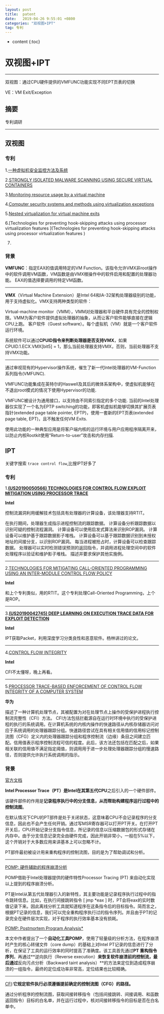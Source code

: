 ```yaml
---
layout: post
title:  patent
date:   2019-04-26 9:55:01 +0800
categories: "双视图+IPT"
tag: 专利
---
```

* content
{:toc}


# 双视图+IPT

---

双视图：通过CPU硬件提供的VMFUNC功能实现不同EPT页表的切换

VE：VM Exit/Exception

## 摘要

专利调研

---

## 双视图

### 专利

1.[一种虚拟机安全监控方法及系统](<http://www.pss-system.gov.cn/sipopublicsearch/patentsearch/showViewList-jumpToView.shtml>)

2.[STRONGLY ISOLATED MALWARE SCANNING USING SECURE VIRTUAL CONTAINERS](https://patentscope2.wipo.int/search/en/detail.jsf?docId=WO2015174874&tab=PCTBIBLIO&office=&prevFilter=&sortOption=Pub+Date+Desc&queryString=FP%3A(Strongly+isolated+malware+scanning+using+secure+virtual+containers+)&recNum=1&maxRec=2)

3.[Monitoring resource usage by a virtual machine ]([http://patft.uspto.gov/netacgi/nph-Parser?Sect1=PTO2&Sect2=HITOFF&p=1&u=%2Fnetahtml%2FPTO%2Fsearch-bool.html&r=49&f=G&l=50&co1=AND&d=PTXT&s1=vmfunc&s2=vmfunc&OS=vmfunc+AND+vmfunc&RS=vmfunc+AND+vmfunc](http://patft.uspto.gov/netacgi/nph-Parser?Sect1=PTO2&Sect2=HITOFF&p=1&u=%2Fnetahtml%2FPTO%2Fsearch-bool.html&r=49&f=G&l=50&co1=AND&d=PTXT&s1=vmfunc&s2=vmfunc&OS=vmfunc+AND+vmfunc&RS=vmfunc+AND+vmfunc))

4.[Computer security systems and methods using virtualization exceptions ]([http://patft.uspto.gov/netacgi/nph-Parser?Sect1=PTO2&Sect2=HITOFF&p=1&u=%2Fnetahtml%2FPTO%2Fsearch-bool.html&r=42&f=G&l=50&co1=AND&d=PTXT&s1=vmfunc&s2=vmfunc&OS=vmfunc+AND+vmfunc&RS=vmfunc+AND+vmfunc](http://patft.uspto.gov/netacgi/nph-Parser?Sect1=PTO2&Sect2=HITOFF&p=1&u=%2Fnetahtml%2FPTO%2Fsearch-bool.html&r=42&f=G&l=50&co1=AND&d=PTXT&s1=vmfunc&s2=vmfunc&OS=vmfunc+AND+vmfunc&RS=vmfunc+AND+vmfunc))

5.[Nested virtualization for virtual machine exits ]([http://patft.uspto.gov/netacgi/nph-Parser?Sect1=PTO2&Sect2=HITOFF&p=1&u=%2Fnetahtml%2FPTO%2Fsearch-bool.html&r=2&f=G&l=50&co1=AND&d=PTXT&s1=vmfunc&s2=trace&OS=vmfunc+AND+trace&RS=vmfunc+AND+trace](http://patft.uspto.gov/netacgi/nph-Parser?Sect1=PTO2&Sect2=HITOFF&p=1&u=%2Fnetahtml%2FPTO%2Fsearch-bool.html&r=2&f=G&l=50&co1=AND&d=PTXT&s1=vmfunc&s2=trace&OS=vmfunc+AND+trace&RS=vmfunc+AND+trace))

6.[Technologies for preventing hook-skipping attacks using processor virtualization features ](Technologies for preventing hook-skipping attacks using processor virtualization features )

7.

### 背景

**VMFUNC**：指定EAX的值调用特定的VM Function。该指令允许VMX非root操作中的软件调用VM函数，VM函数是由VMX根操作中的软件启用和配置的处理器功能。 EAX的值选择要调用的特定VM函数。

------

**VMX**（Virtual Machine Extension）是Intel 64和IA-32架构处理器级别的功能，用于支持虚拟化。VMX支持两种类型的软件：

Virtual-machine monitor（VMM），VMM对处理器和平台硬件具有完全的控制权限。VMM为客户软件提供虚拟处理器的抽象，从而让客户软件能够直接在逻辑CPU上跑。
客户软件（Guest software）。每个虚拟机（VM）就是一个客户软件运行环境。

系统软件可以通过**CPUID指令来判断处理器是否支持VMX**，如果CPUID.1.ECX.VMX[bit5] = 1，那么当前处理器支持VMX，否则，当前处理器不支持VMX功能。

------

通过审视现有的Hypervisor操作系统，催生了新一代Intel处理器的VM-Function系列指令(VMFUNC).

VMFUNC功能集成在英特尔的Haswell及其后的微体系架构中，使虚拟机能够在不退出root模式的情况下使用Hypervisor的功能.

VMFUNC被设计为通用接口，以支持由不同索引指定的多个功能. 当前的Intel处理器仅实现了一个名为EPTP switching的功能，即客机虚拟机能够切换其扩展页表指针(extended page table pointer, EPTP)，使用一套新的EPT页表(extended page table, EPT)，且不触发任何VM Exits.

使用此功能的一种典型应用是将客户端内核的运行环境与用户应用程序隔离开来，以防止内核Rootkit使用“Return-to-user”攻击和内存扫描.

## IPT

关键字搜索 `trace control flow`,比搜IPT好多了

### 专利

1.[**(US20190050566) TECHNOLOGIES FOR CONTROL FLOW EXPLOIT MITIGATION USING PROCESSOR TRACE**](https://patentscope2.wipo.int/search/en/detail.jsf?docId=US237392320&tab=NATIONALBIBLIO&office=&prevFilter=&sortOption=Pub+Date+Desc&queryString=FP%3A(trace+control+flow)&recNum=2&maxRec=471)

**Intel**

控制流漏洞利用缓解技术包括具有处理器的计算设备，该处理器支持RTIT。 

在执行期间，处理器生成指示进程控制流的跟踪数据。 计算设备分析跟踪数据以识别可疑的控制流程漏洞。 计算设备可以使用启发式算法来识别ROP漏洞。 计算设备可以维护基于跟踪数据影子堆栈。 计算设备可以基于跟踪数据识别到未授权地址的间接分支，以识别ROP漏洞。 每当进程被抢占时，计算设备可以检查跟踪数据。 处理器可以实时检测错误预测的返回指令，并调用进程处理空间中的软件处理程序以验证和维护影子堆栈。 描述并要求保护其他实施例。

---

2.[TECHNOLOGIES FOR MITIGATING CALL-ORIENTED PROGRAMMING USING AN INTER-MODULE CONTROL FLOW POLICY](https://patentscope2.wipo.int/search/en/detail.jsf?docId=US240405955&recNum=1&office=&queryString=FP%3A(trace+control+flow)&prevFilter=&sortOption=Pub+Date+Desc&maxRec=471)

**Intel**

和上个专利类似，用的RTIT。这个专利处理Call-Oriented Programming，上个是ROP。

---

3.[**(US20190042745) DEEP LEARNING ON EXECUTION TRACE DATA FOR EXPLOIT DETECTION**](https://patentscope2.wipo.int/search/en/detail.jsf?docId=US236968862&tab=NATIONALBIBLIO&office=&prevFilter=&sortOption=Pub+Date+Desc&queryString=FP%3A(trace+control+flow)&recNum=3&maxRec=471)

**Intel**

IPT获取Packet，利用深度学习分类良性和恶意软件。杨林讲过的论文。

---

4.[CONTROL FLOW INTEGRITY](https://patentscope2.wipo.int/search/en/detail.jsf?docId=US225503167&tab=NATIONALBIBLIO&office=&prevFilter=&sortOption=Pub+Date+Desc&queryString=FP%3A(trace+control+flow)&recNum=6&maxRec=471)

**Intel**

CFI不太懂呀，晚上再看。

---

5.[PROCESSOR TRACE-BASED ENFORCEMENT OF CONTROL FLOW INTEGRITY OF A COMPUTER SYSTEM](https://patentscope2.wipo.int/search/en/detail.jsf?docId=US224379089&tab=NATIONALBIBLIO&office=&prevFilter=&sortOption=Pub+Date+Desc&queryString=FP%3A(trace+control+flow)&recNum=7&maxRec=471)

**华为**

描述了一种计算机处理节点，其被配置为对在处理节点上操作的受保护进程执行控制流完整性（CFI）方法。 CFI方法包括拦截源自在运行时环境中执行的受保护进程的执行的系统调用。在计算机系统的内核内操作的快速路径从内核存储器访问对应于系统调用的处理器跟踪分组。快速路径尝试在具有相关信用值的信用标记控制流图（CFG）定义内的处理器跟踪分组和程序控制流（边缘）条目之间建立匹配。信用值表示程序控制流程可信的程度。此后，该方法还包括在匹配之后，如果相关联的信用值不满足指定阈值，则调用用于进一步处理处理器跟踪分组的慢速路径，否则提供允许执行系统调用的指示。



### 背景

[官方文档](<https://software.intel.com/en-us/blogs/2013/09/18/processor-tracing>)

**Intel Processor Trace（PT）**是Intel在其第**五代CPU**之后引入的一个硬件部件。

该硬件部件的作用是**记录程序执行中的分支信息，从而帮助构建程序运行过程中的控制流图**。

在默认情况下CPU的PT部件是处于关闭状态，这意味着CPU不会记录程序的分支信息，因此也不会产生任何开销。通过写MSR寄存器可以打开PT开关。在打开PT开关后，CPU开始记录分支指令信息，所记录的信息以压缩数据包的形式存储在内存中。由于分支信息记录完全由硬件完成，因此开销非常小，一般在5%以下，这个开销对于大多数应用来讲基本上可以忽略不计。

PT部件最初被设计用来重构程序的控制流图，目的是为了帮助调试和分析。

---

[POMP: 硬件辅助的程序崩溃分析](<https://www.inforsec.org/wp/?p=2335>)

POMP借助于Intel处理器提供的硬件特性Processor Tracing (PT) 来自动化实现以上提到的程序崩溃分析。

PT是Intel从第五代处理器引入的新特性，其主要功能是记录程序执行过程中的指令跳转信息。比如，在执行间接跳转指令 [ jmp *eax ] 时，PT会将eax的实时数值记录下来。因此离线分析工具就知道程序在这条指令后的目标指令。简而言之，根据PT记录的信息，我们可以完全重构程序执行过的指令序列。并且由于PT的记录完全在硬件层次实现，对于程序的执行效率基本没有损耗。

[POMP: Postmortem Program Analysis*](<https://zhuanlan.zhihu.com/p/60402857>)

本文中作者提出了一个**自动化工具POMP**，使用了轻量级的分析方法，在程序崩溃时产生的核心转储文件（core dump）的基础上对Intel PT记录的信息进行了分析，在保证了工具的运行效率的同时提高了准确度。该工具首先通过**PT 重构指令序列**，再通过**逆向执行（Reverse execution）**来恢复软件崩溃前的控制流，最后通过**反向污点分析（Backward taint analysis）**的方法来定位到造成程序崩溃的一组指令，最终的定位成功率非常高，定位结果也比较精确。

---

[CFI](https://blog.csdn.net/zko1021/article/details/85250383):**它规定软件执行必须遵循提前确定的控制流图（CFG）的路径。**

通过分析程序的控制流图，获取间接转移指令（包括间接跳转、间接调用、和函数返回指令）目标的白名单，并在运行过程中，核对间接转移指令的目标是否在白名单中。